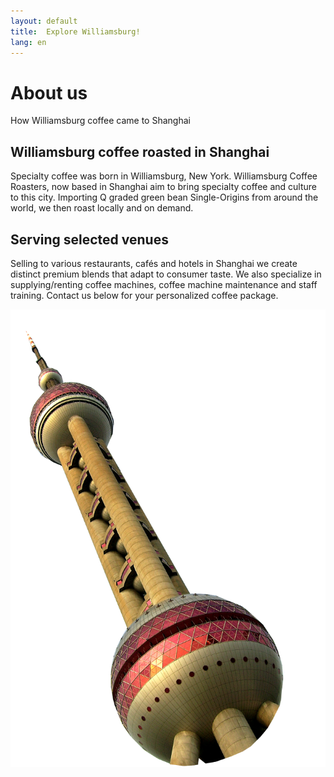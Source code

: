 ```yaml
---
layout: default
title:  Explore Williamsburg!
lang: en
---
```



<div id="intro"  class="center">
    <h1>About us</h1>
    <p>How Williamsburg coffee came to Shanghai</p>
</div> 


<div id="glo" class="float-right"  >
  <h2>Williamsburg coffee roasted in Shanghai</h2>
  <p>Specialty coffee was born in Williamsburg, New York. Williamsburg Coffee Roasters, now based in Shanghai aim to bring specialty coffee and culture to this city. Importing Q graded green bean Single-Origins from around the world, we then roast locally and on demand.</p>
</div>

<div id="miss-shanghai" class="float-left">
	<h2>Serving selected venues</h2>
  <p>Selling to various restaurants, cafés and hotels in Shanghai we create distinct premium blends that adapt to consumer taste. We also specialize in supplying/renting coffee machines, coffee machine maintenance and staff training. Contact us below for your personalized coffee package.</p>
</div>

<div id="pearltower" class="cup stellar" data-stellar-ratio="0.5" >
  <img src="images/pearltower.png"/>
</div>